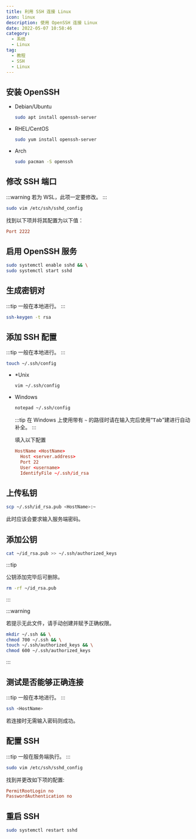 ```yaml
---
title: 利用 SSH 连接 Linux
icon: linux
description: 使用 OpenSSH 连接 Linux
date: 2022-05-07 10:58:46
category:
  - 系统
  - Linux
tag:
  - 教程
  - SSH
  - Linux
---
```


## 安装 OpenSSH

- Debian/Ubuntu

  ```sh
  sudo apt install openssh-server
  ```

- RHEL/CentOS

  ```sh
  sudo yum install openssh-server
  ```

- Arch

  ```sh
  sudo pacman -S openssh
  ```

## 修改 SSH 端口

:::warning
若为 WSL，此项一定要修改。
:::

```sh
sudo vim /etc/ssh/sshd_config
```

找到以下项并将其配置为以下值：

```conf
Port 2222
```

## 启用 OpenSSH 服务

```sh
sudo systemctl enable sshd && \
sudo systemctl start sshd
```

## 生成密钥对

:::tip
一般在本地进行。
:::

```sh
ssh-keygen -t rsa
```

## 添加 SSH 配置

:::tip
一般在本地进行。
:::

```sh
touch ~/.ssh/config
```

- \*Unix

  ```sh
  vim ~/.ssh/config
  ```

- Windows

  ```sh
  notepad ~/.ssh/config
  ```

  :::tip
  在 Windows 上使用带有 `~` 的路径时请在输入完后使用“<kbd>Tab</kbd>”建进行自动补全。
  :::

  填入以下配置

  ```conf
  HostName <HostName>
    Host <server.address>
    Port 22
    User <username>
    IdentifyFile ~/.ssh/id_rsa
  ```

## 上传私钥

```sh
scp ~/.ssh/id_rsa.pub <HostName>:~
```

此时应该会要求输入服务端密码。

## 添加公钥

```sh
cat ~/id_rsa.pub >> ~/.ssh/authorized_keys
```

:::tip

公钥添加完毕后可删除。

```sh
rm -rf ~/id_rsa.pub
```

:::

:::warning

若提示无此文件，请手动创建并赋予正确权限。

```sh
mkdir ~/.ssh && \
chmod 700 ~/.ssh && \
touch ~/.ssh/authorized_keys && \
chmod 600 ~/.ssh/authorized_keys
```

:::

## 测试是否能够正确连接

:::tip
一般在本地进行。
:::

```sh
ssh <HostName>
```

若连接时无需输入密码则成功。

## 配置 SSH

:::tip
一般在服务端执行。
:::

```sh
sudo vim /etc/ssh/sshd_config
```

找到并更改如下项的配置:

```conf
PermitRootLogin no
PasswordAuthentication no
```

## 重启 SSH

```sh
sudo systemctl restart sshd
```
